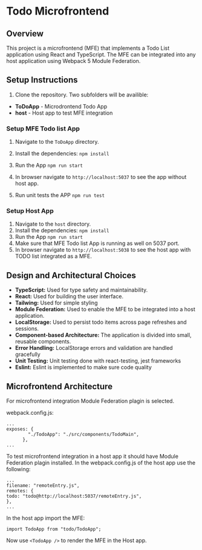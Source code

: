 # Todo Microfrontend

## Overview

This project is a microfrontend (MFE) that implements a Todo List application using React and TypeScript. The MFE can be integrated into any host application using Webpack 5 Module Federation.

## Setup Instructions

1. Clone the repository. Two subfolders will be availible:
- **ToDoApp** - Microdrontend Todo App
- **host** - Host app to test MFE integration
   
### Setup MFE Todo list App

1. Navigate to the `ToDoApp` directory.
2. Install the dependencies:
   `npm install`
3. Run the App
   `npm run start`
4. In browser navigate to `http://localhost:5037` to see the app without host app.

5. Run unit tests the APP
   `npm run test`

### Setup Host App

1. Navigate to the `host` directory.
2. Install the dependencies:
   `npm install`
3. Run the App
   `npm run start`
4. Make sure that MFE Todo list App is running as well on 5037 port.
5. In browser navigate to `http://localhost:5038` to see the host app with TODO list integrated as a MFE.

## Design and Architectural Choices

- **TypeScript:** Used for type safety and maintainability.
- **React:** Used for building the user interface.
- **Tailwing:** Used for simple styling
- **Module Federation:** Used to enable the MFE to be integrated into a host application.
- **LocalStorage:** Used to persist todo items across page refreshes and sessions.
- **Component-based Architecture:** The application is divided into small, reusable components.
- **Error Handling:** LocalStorage errors and validation are handled gracefully
- **Unit Testing:** Unit testing done with react-testing, jest frameworks
- **Eslint:** Eslint is implemented to make sure code quality

## Microfrontend Architecture

For microfrontend integration Module Federation plagin is selected.

webpack.config.js:

```
...
exposes: {
        "./TodoApp": "./src/components/TodoMain",
      },
...
```

To test microfrontend integration in a host app it should have Module Federation plagin installed.
In the webpack.config.js of the host app use the following:

```
...
filename: "remoteEntry.js",
remotes: {
todo: "todo@http://localhost:5037/remoteEntry.js",
},
...
```
In the host app import the MFE:

```
import TodoApp from "todo/TodoApp";
```
Now use `<TodoApp />` to render the MFE in the Host app.



